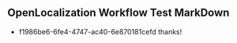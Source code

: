 ## OpenLocalization Workflow Test MarkDown
* f1986be6-6fe4-4747-ac40-6e870181cefd thanks!

<!--HONumber=Aug16_HO3-->


